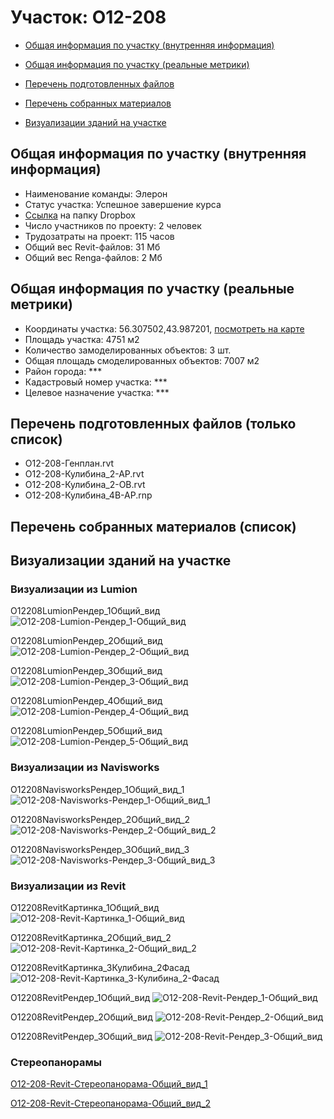 # Участок: O12-208

* [Общая информация по участку (внутренняя информация)](#Chapter1)

* [Общая информация по участку (реальные метрики)](#Chapter2)

* [Перечень подготовленных файлов](#Chapter3)

* [Перечень собранных материалов](#Chapter4)

* [Визуализации зданий на участке](#Chapter6)

## <a id="Chapter1"></a> Общая информация по участку (внутренняя информация)
+ Наименование команды: Элерон
+ Статус участка: Успешное завершение курса
+ [Ссылка](https://www.dropbox.com/sh/wvvgv1nw1iqred9/AAA2sRUUQ9Ck47hgM7CV10dJa/O12_208?dl=0) на папку Dropbox
+ Число участников по проекту: 2 человек
+ Трудозатраты на проект: 115 часов
+ Общий вес Revit-файлов: 31 Мб
+ Общий вес Renga-файлов: 2 Мб
## <a id="Chapter2"></a> Общая информация по участку (реальные метрики)
+ Координаты участка: 56.307502,43.987201, [посмотреть на карте](https://yandex.ru/maps/47/nizhny-novgorod/?ll=43.987201%2C56.307502&z=19)
+ Площадь участка: 4751 м2
+ Количество замоделированных объектов: 3 шт.
+ Общая площадь смоделированных объектов: 7007 м2
+ Район города: *** 
+ Кадастровый номер участка: *** 
+ Целевое назначение участка: *** 
## <a id="Chapter3"></a> Перечень подготовленных файлов (только список)
+ O12-208-Генплан.rvt
+ O12-208-Кулибина_2-АР.rvt
+ O12-208-Кулибина_2-ОВ.rvt
+ O12-208-Кулибина_4В-АР.rnp
## <a id="Chapter4"></a> Перечень собранных материалов (список)
## <a id="Chapter6"></a> Визуализации зданий на участке
### Визуализации из Lumion
O12208LumionРендер_1Общий_вид
![O12-208-Lumion-Рендер_1-Общий_вид](/Images/O12_208/O12-208-Lumion-Рендер_1-Общий_вид_Compressed.jpg)

O12208LumionРендер_2Общий_вид
![O12-208-Lumion-Рендер_2-Общий_вид](/Images/O12_208/O12-208-Lumion-Рендер_2-Общий_вид_Compressed.jpg)

O12208LumionРендер_3Общий_вид
![O12-208-Lumion-Рендер_3-Общий_вид](/Images/O12_208/O12-208-Lumion-Рендер_3-Общий_вид_Compressed.jpg)

O12208LumionРендер_4Общий_вид
![O12-208-Lumion-Рендер_4-Общий_вид](/Images/O12_208/O12-208-Lumion-Рендер_4-Общий_вид_Compressed.jpg)

O12208LumionРендер_5Общий_вид
![O12-208-Lumion-Рендер_5-Общий_вид](/Images/O12_208/O12-208-Lumion-Рендер_5-Общий_вид_Compressed.jpg)

### Визуализации из Navisworks
O12208NavisworksРендер_1Общий_вид_1
![O12-208-Navisworks-Рендер_1-Общий_вид_1](/Images/O12_208/O12-208-Navisworks-Рендер_1-Общий_вид_1_Compressed.jpg)

O12208NavisworksРендер_2Общий_вид_2
![O12-208-Navisworks-Рендер_2-Общий_вид_2](/Images/O12_208/O12-208-Navisworks-Рендер_2-Общий_вид_2_Compressed.jpg)

O12208NavisworksРендер_3Общий_вид_3
![O12-208-Navisworks-Рендер_3-Общий_вид_3](/Images/O12_208/O12-208-Navisworks-Рендер_3-Общий_вид_3_Compressed.jpg)

### Визуализации из Revit
O12208RevitКартинка_1Общий_вид
![O12-208-Revit-Картинка_1-Общий_вид](/Images/O12_208/O12-208-Revit-Картинка_1-Общий_вид_Compressed.jpg)

O12208RevitКартинка_2Общий_вид_2
![O12-208-Revit-Картинка_2-Общий_вид_2](/Images/O12_208/O12-208-Revit-Картинка_2-Общий_вид_2_Compressed.jpg)

O12208RevitКартинка_3Кулибина_2Фасад
![O12-208-Revit-Картинка_3-Кулибина_2-Фасад](/Images/O12_208/O12-208-Revit-Картинка_3-Кулибина_2-Фасад_Compressed.jpg)

O12208RevitРендер_1Общий_вид
![O12-208-Revit-Рендер_1-Общий_вид](/Images/O12_208/O12-208-Revit-Рендер_1-Общий_вид_Compressed.jpg)

O12208RevitРендер_2Общий_вид
![O12-208-Revit-Рендер_2-Общий_вид](/Images/O12_208/O12-208-Revit-Рендер_2-Общий_вид_Compressed.jpg)

O12208RevitРендер_3Общий_вид
![O12-208-Revit-Рендер_3-Общий_вид](/Images/O12_208/O12-208-Revit-Рендер_3-Общий_вид_Compressed.jpg)

### Стереопанорамы
[O12-208-Revit-Стереопанорама-Общий_вид_1](https://pano.autodesk.com/pano.html?url=jpgs/81760571-2072-443e-936b-39eaf1f18588&version=2)

[O12-208-Revit-Стереопанорама-Общий_вид_2](https://pano.autodesk.com/pano.html?url=jpgs/105164c5-db47-4c89-9622-9a610cca30c3&version=2)

